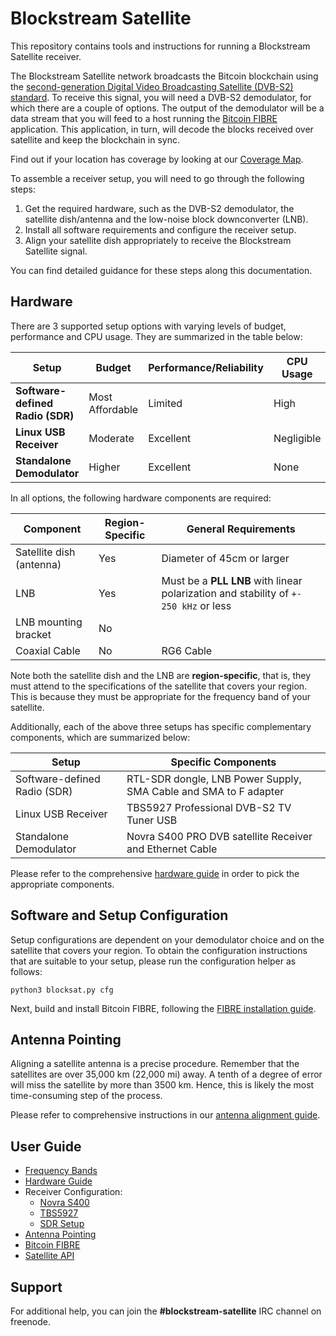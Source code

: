 # Blockstream Satellite

This repository contains tools and instructions for running a Blockstream
Satellite receiver.

The Blockstream Satellite network broadcasts the Bitcoin blockchain using the
[second-generation Digital Video Broadcasting Satellite (DVB-S2)
standard](https://en.wikipedia.org/wiki/DVB-S2). To receive this signal, you
will need a DVB-S2 demodulator, for which there are a couple of options. The
output of the demodulator will be a data stream that you will feed to a host
running the [Bitcoin FIBRE](http://bitcoinfibre.org) application. This
application, in turn, will decode the blocks received over satellite and keep
the blockchain in sync.

Find out if your location has coverage by looking at our [Coverage
   Map](https://blockstream.com/satellite/#satellite_network-coverage).

To assemble a receiver setup, you will need to go through the following steps:

1. Get the required hardware, such as the DVB-S2 demodulator, the satellite
   dish/antenna and the low-noise block downconverter (LNB).
2. Install all software requirements and configure the receiver setup.
3. Align your satellite dish appropriately to receive the Blockstream Satellite
   signal.

You can find detailed guidance for these steps along this documentation.

## Hardware

There are 3 supported setup options with varying levels of budget, performance
and CPU usage. They are summarized in the table below:

| **Setup**                        | Budget          | Performance/Reliability | CPU Usage  |
|----------------------------------|-----------------|-------------------------|------------|
| **Software-defined Radio (SDR)** | Most Affordable | Limited                 | High       |
| **Linux USB Receiver**           | Moderate        | Excellent               | Negligible |
| **Standalone Demodulator**       | Higher          | Excellent               | None       |

In all options, the following hardware components are required:

| Component                | Region-Specific | General Requirements |
|--------------------------|-----------------|----------------------------|
| Satellite dish (antenna) | Yes             | Diameter of 45cm or larger |
| LNB                      | Yes             | Must be a **PLL LNB** with linear polarization and stability of `+- 250 kHz` or less |
| LNB mounting bracket     | No              |                            |
| Coaxial Cable            | No              | RG6 Cable                  |

Note both the satellite dish and the LNB are **region-specific**, that is, they
must attend to the specifications of the satellite that covers your region. This
is because they must be appropriate for the frequency band of your satellite.

Additionally, each of the above three setups has specific complementary
components, which are summarized below:

| Setup | Specific Components |
|--------------------|---------|
| Software-defined Radio (SDR) | RTL-SDR dongle, LNB Power Supply, SMA Cable and SMA to F adapter |
| Linux USB Receiver | TBS5927 Professional DVB-S2 TV Tuner USB |
| Standalone Demodulator | Novra S400 PRO DVB satellite Receiver and Ethernet Cable  |

Please refer to the comprehensive [hardware guide](doc/hardware.md) in order to
pick the appropriate components.

## Software and Setup Configuration

Setup configurations are dependent on your demodulator choice and on the
satellite that covers your region. To obtain the configuration instructions that
are suitable to your setup, please run the configuration helper as follows:

```
python3 blocksat.py cfg
```

Next, build and install Bitcoin FIBRE, following the [FIBRE installation
guide](doc/fibre.md).

## Antenna Pointing

Aligning a satellite antenna is a precise procedure. Remember that the
satellites are over 35,000 km (22,000 mi) away. A tenth of a degree of error
will miss the satellite by more than 3500 km. Hence, this is likely the most
time-consuming step of the process.

Please refer to comprehensive instructions in our [antenna alignment
guide](doc/antenna-pointing.md).

## User Guide

- [Frequency Bands](doc/frequency.md)
- [Hardware Guide](doc/hardware.md)
- Receiver Configuration:
    - [Novra S400](doc/s400.md)
    - [TBS5927](doc/tbs.md)
    - [SDR Setup](doc/sdr.md)
- [Antenna Pointing](doc/antenna-pointing.md)
- [Bitcoin FIBRE](doc/fibre.md)
- [Satellite API](doc/satellite-api.md)

## Support

For additional help, you can join the **#blockstream-satellite** IRC channel on
freenode.

